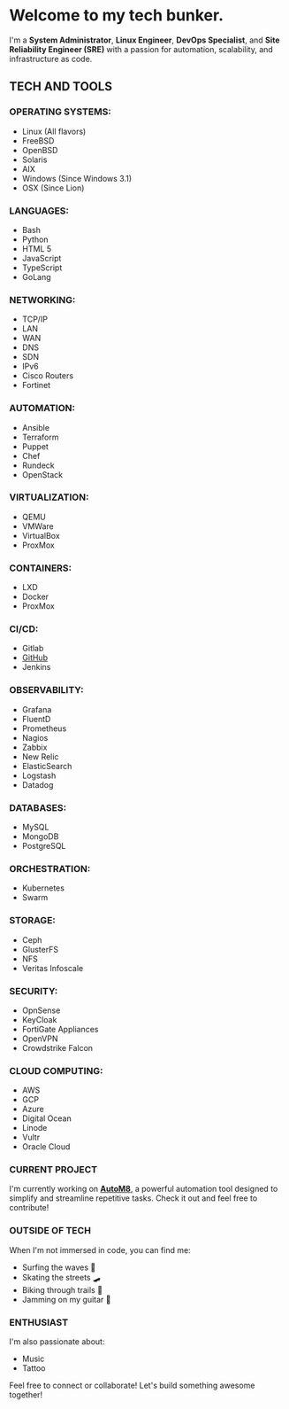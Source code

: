 # Welcome to my tech bunker.

I'm a **System Administrator**, **Linux Engineer**, **DevOps Specialist**, and **Site Reliability Engineer (SRE)** with a passion for automation, scalability, and infrastructure as code.

## TECH AND TOOLS

### **OPERATING SYSTEMS:**

- Linux (All flavors)
- FreeBSD
- OpenBSD
- Solaris
- AIX
- Windows (Since Windows 3.1)
- OSX (Since Lion)

### **LANGUAGES:**

- Bash
- Python
- HTML 5
- JavaScript
- TypeScript
- GoLang

### **NETWORKING:**

- TCP/IP
- LAN
- WAN
- DNS
- SDN
- IPv6
- Cisco Routers
- Fortinet

### **AUTOMATION:**

- Ansible
- Terraform
- Puppet
- Chef
- Rundeck
- OpenStack

### **VIRTUALIZATION:**

- QEMU
- VMWare
- VirtualBox
- ProxMox

### **CONTAINERS:**

- LXD
- Docker
- ProxMox

### **CI/CD:**

- Gitlab
- [GitHub](http://github.com)
- Jenkins

### **OBSERVABILITY:**

- Grafana
- FluentD
- Prometheus
- Nagios
- Zabbix
- New Relic
- ElasticSearch
- Logstash
- Datadog

### **DATABASES:**

- MySQL
- MongoDB
- PostgreSQL

### **ORCHESTRATION:**

- Kubernetes
- Swarm

### **STORAGE:**

- Ceph
- GlusterFS
- NFS
- Veritas Infoscale

### **SECURITY:**

- OpnSense
- KeyCloak
- FortiGate Appliances
- OpenVPN
- Crowdstrike Falcon

### **CLOUD COMPUTING:**

- AWS
- GCP
- Azure
- Digital Ocean
- Linode
- Vultr
- Oracle Cloud

### CURRENT PROJECT

I'm currently working on [**AutoM8**](https://github.com/mdmjunior/AutoM8), a powerful automation tool designed to simplify and streamline repetitive tasks. Check it out and feel free to contribute!

### OUTSIDE OF TECH

When I'm not immersed in code, you can find me:
- Surfing the waves 🌊
- Skating the streets 🛹
- Biking through trails 🚴
- Jamming on my guitar 🎸

### ENTHUSIAST

I'm also passionate about:
- Music
- Tattoo

Feel free to connect or collaborate! Let's build something awesome together!
